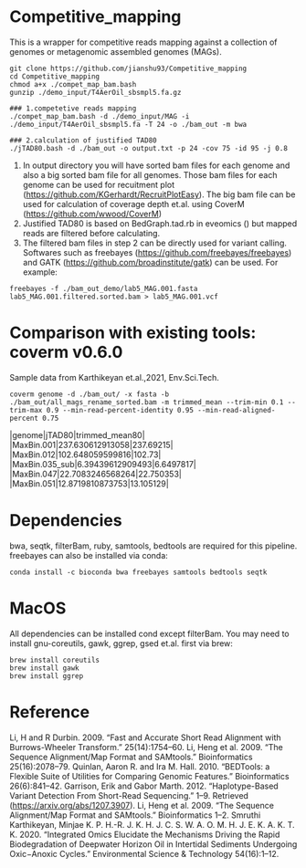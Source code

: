 # Competitive_mapping

This is a wrapper for competitive reads mapping against a collection of genomes or metagenomic assembled genomes (MAGs).


```
git clone https://github.com/jianshu93/Competitive_mapping
cd Competitive_mapping
chmod a+x ./compet_map_bam.bash
gunzip ./demo_input/T4AerOil_sbsmpl5.fa.gz

### 1.competetive reads mapping
./compet_map_bam.bash -d ./demo_input/MAG -i ./demo_input/T4AerOil_sbsmpl5.fa -T 24 -o ./bam_out -m bwa

### 2.calculation of justified TAD80
./jTAD80.bash -d ./bam_out -o output.txt -p 24 -cov 75 -id 95 -j 0.8 

```

1. In output directory you will have sorted bam files for each genome and also a big sorted bam file for all genomes. Those bam files for each genome can be used for recuitment plot (https://github.com/KGerhardt/RecruitPlotEasy). The big bam file can be used for calculation of coverage depth et.al. using CoverM (https://github.com/wwood/CoverM)
2. Justified TAD80 is based on BedGraph.tad.rb in eveomics () but mapped reads are filtered before calculating.
3. The filtered bam files in step 2 can be directly used for variant calling. Softwares such as freebayes (https://github.com/freebayes/freebayes) and GATK (https://github.com/broadinstitute/gatk) can be used. For example:
```
freebayes -f ./bam_out_demo/lab5_MAG.001.fasta lab5_MAG.001.filtered.sorted.bam > lab5_MAG.001.vcf
```
# Comparison with existing tools: coverm v0.6.0

Sample data from Karthikeyan et.al.,2021, Env.Sci.Tech.
```
coverm genome -d ./bam_out/ -x fasta -b ./bam_out/all_mags_rename_sorted.bam -m trimmed_mean --trim-min 0.1 --trim-max 0.9 --min-read-percent-identity 0.95 --min-read-aligned-percent 0.75
```

|genome|jTAD80|trimmed_mean80|
|MaxBin.001|237.630612913058|237.69215|
|MaxBin.012|102.648059599816|102.73|
|MaxBin.035_sub|6.39439612909493|6.6497817|
|MaxBin.047|22.7083246568264|22.750353|
|MaxBin.051|12.8719810873753|13.105129|


# Dependencies
bwa, seqtk, filterBam, ruby, samtools, bedtools are required for this pipeline. freebayes can also be installed via conda:
```
conda install -c bioconda bwa freebayes samtools bedtools seqtk
```
# MacOS

All dependencies can be installed cond except filterBam. You may need to install gnu-coreutils, gawk, ggrep, gsed et.al. first via brew:
```
brew install coreutils
brew install gawk
brew install ggrep
```

# Reference
Li, H and R Durbin. 2009. “Fast and Accurate Short Read Alignment with Burrows-Wheeler Transform.” 25(14):1754–60.
Li, Heng et al. 2009. “The Sequence Alignment/Map Format and SAMtools.” Bioinformatics 25(16):2078–79.
Quinlan, Aaron R. and Ira M. Hall. 2010. “BEDTools: a Flexible Suite of Utilities for Comparing Genomic Features.” Bioinformatics 26(6):841–42.
Garrison, Erik and Gabor Marth. 2012. “Haplotype-Based Variant Detection From Short-Read Sequencing.” 1–9. Retrieved (https://arxiv.org/abs/1207.3907).
Li, Heng et al. 2009. “The Sequence Alignment/Map Format and SAMtools.” Bioinformatics 1–2.
Smruthi Karthikeyan, Minjae K. P. H.-R. J. K. H. J. C. S. W. A. O. M. H. J. E. K. A. K. T. K. 2020. “Integrated Omics Elucidate the Mechanisms Driving the Rapid Biodegradation of Deepwater Horizon Oil in Intertidal Sediments Undergoing Oxic−Anoxic Cycles.” Environmental Science & Technology 54(16):1–12.






